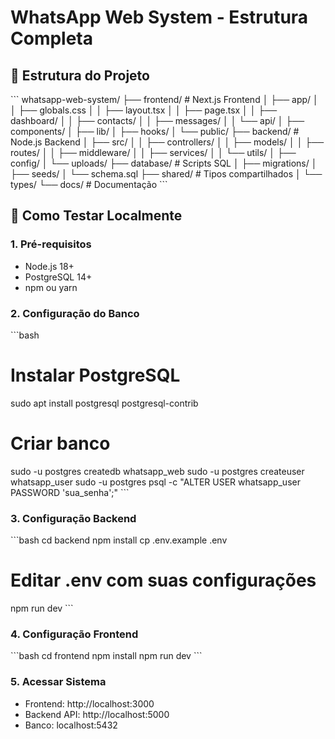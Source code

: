 # WhatsApp Web System - Estrutura Completa

## 📁 Estrutura do Projeto

\`\`\`
whatsapp-web-system/
├── frontend/                 # Next.js Frontend
│   ├── app/
│   │   ├── globals.css
│   │   ├── layout.tsx
│   │   ├── page.tsx
│   │   ├── dashboard/
│   │   ├── contacts/
│   │   ├── messages/
│   │   └── api/
│   ├── components/
│   ├── lib/
│   ├── hooks/
│   └── public/
├── backend/                  # Node.js Backend
│   ├── src/
│   │   ├── controllers/
│   │   ├── models/
│   │   ├── routes/
│   │   ├── middleware/
│   │   ├── services/
│   │   └── utils/
│   ├── config/
│   └── uploads/
├── database/                 # Scripts SQL
│   ├── migrations/
│   ├── seeds/
│   └── schema.sql
├── shared/                   # Tipos compartilhados
│   └── types/
└── docs/                    # Documentação
\`\`\`

## 🚀 Como Testar Localmente

### 1. Pré-requisitos
- Node.js 18+
- PostgreSQL 14+
- npm ou yarn

### 2. Configuração do Banco
\`\`\`bash
# Instalar PostgreSQL
sudo apt install postgresql postgresql-contrib

# Criar banco
sudo -u postgres createdb whatsapp_web
sudo -u postgres createuser whatsapp_user
sudo -u postgres psql -c "ALTER USER whatsapp_user PASSWORD 'sua_senha';"
\`\`\`

### 3. Configuração Backend
\`\`\`bash
cd backend
npm install
cp .env.example .env
# Editar .env com suas configurações
npm run dev
\`\`\`

### 4. Configuração Frontend
\`\`\`bash
cd frontend
npm install
npm run dev
\`\`\`

### 5. Acessar Sistema
- Frontend: http://localhost:3000
- Backend API: http://localhost:5000
- Banco: localhost:5432
